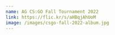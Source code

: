 ```yaml
---
name: AG CS:GO Fall Tournament 2022
link: https://flic.kr/s/aHBqjAhUoM
image: /images/csgo-fall-2022-album.jpg
---
```

